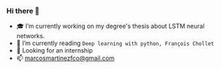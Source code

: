 ### Hi there 👋

- :mortar_board: I’m currently working on my degree's thesis about LSTM neural networks.
- :book: I’m currently reading ```Deep learning with python, François Chollet```
- 🔭 Looking for an internship
- 📫 marcosmartinezfco@gmail.com

